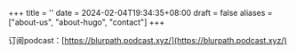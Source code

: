 +++
title = ''
date = 2024-02-04T19:34:35+08:00
draft = false
aliases = ["about-us", "about-hugo", "contact"]
+++


订阅podcast：[https://blurpath.podcast.xyz/](https://blurpath.podcast.xyz/)